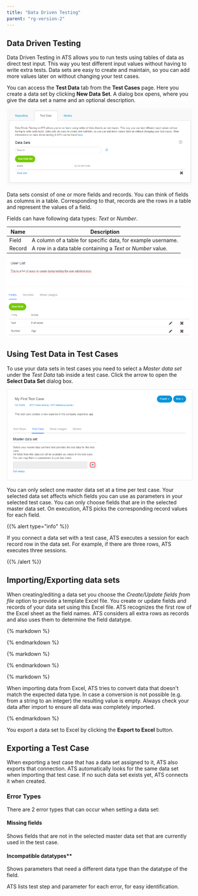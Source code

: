 ```yaml
---
title: "Data Driven Testing"
parent: "rg-version-2"
---
```


## Data Driven Testing

Data Driven Testing in ATS allows you to run tests using tables of data as direct test input. This way you test different input values without having to write extra tests.
Data sets are easy to create and maintain, so you can add more values later on without changing your test cases.

You can access the **Test Data** tab from the **Test Cases** page. Here you create a data set by clicking **New Data Set**. A dialog box opens, where you give the data set a name and an optional description.

![Test Data tab](attachments/test/test-data-tab.png)

Data sets consist of one or more fields and records. You can think of fields as columns in a table. Corresponding to that, records are the rows in a table and represent the values of a field.

Fields can have following data types: _Text_ or _Number_.

| Name   | Description                              |
| ------ | ---------------------------------------- |
| Field  | A column of a table for specific data, for example username. |
| Record | A row in a data table containing a _Text_ or _Number_ value. |

![Test Data tab](attachments/test/test-data.PNG)

## Using Test Data in Test Cases

To use your data sets in test cases you need to select a *Master data set* under the *Test Data* tab inside a test case. Click the arrow to open the **Select Data Set** dialog box.

![Set master data set](attachments/test/master-data-set.png)

You can only select one master data set at a time per test case. Your selected data set affects which fields you can use as parameters in your selected test case. You can only choose fields that are in the selected master data set. On execution, ATS picks the corresponding record values for each field.

{{% alert type="info" %}}

If you connect a data set with a test case, ATS executes a session for each record row in the data set. For example, if there are three rows, ATS executes three sessions.

{{% /alert %}}

## Importing/Exporting data sets

When creating/editing a data set you choose the _Create/Update fields from file_ option to provide a template Excel file. You create or update fields and records of your data set using this Excel file. ATS recognizes the first row of the Excel sheet as the field names. ATS considers all extra rows as records and also uses them to determine the field datatype.

<div class="alert alert-info">{% markdown %}

{% endmarkdown %}</div>

<div class="alert alert-info">{% markdown %}

{% endmarkdown %}</div>

<div class="alert alert-info">{% markdown %}

When importing data from Excel, ATS tries to convert data that doesn't match the expected data type. In case a conversion is not possible (e.g. from a string to an integer) the resulting value is empty. Always check your data after import to ensure all data was completely imported.

{% endmarkdown %}</div>

You export a data set to Excel by clicking the __Export to Excel__ button.

## Exporting a Test Case

When exporting a test case that has a data set assigned to it, ATS also exports that connection. ATS automatically looks for the same data set when importing that test case. If no such data set exists yet, ATS connects it when created.

### Error Types

There are 2 error types that can occur when setting a data set:

#### Missing fields

Shows fields that are not in the selected master data set that are currently used in the test case.

#### Incompatible datatypes**

Shows parameters that need a different data type than the datatype of the field.

ATS lists test step and parameter for each error, for easy identification.